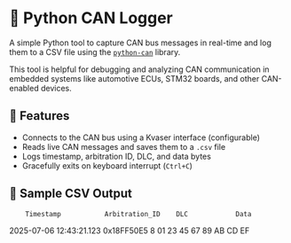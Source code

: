 # 🚌 Python CAN Logger

A simple Python tool to capture CAN bus messages in real-time and log them to a CSV file using the [`python-can`](https://python-can.readthedocs.io/en/master/) library.

This tool is helpful for debugging and analyzing CAN communication in embedded systems like automotive ECUs, STM32 boards, and other CAN-enabled devices.



## 🚀 Features

- Connects to the CAN bus using a Kvaser interface (configurable)
- Reads live CAN messages and saves them to a `.csv` file
- Logs timestamp, arbitration ID, DLC, and data bytes
- Gracefully exits on keyboard interrupt (`Ctrl+C`)



## 📁 Sample CSV Output

        Timestamp           Arbitration_ID    DLC            Data
2025-07-06 12:43:21.123    0x18FF50E5         8     01 23 45 67 89 AB CD EF

